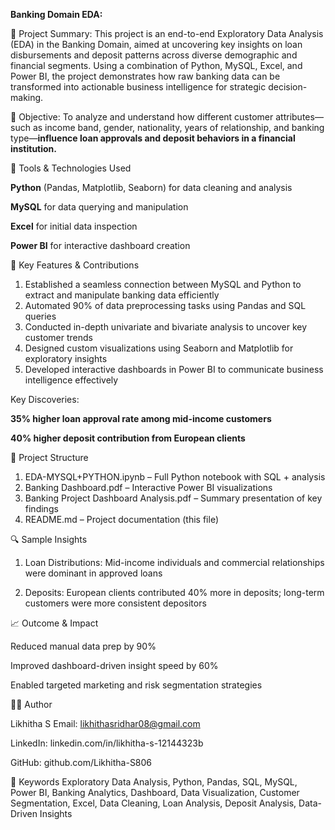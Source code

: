 **Banking Domain EDA:**

📌 Project Summary:
This project is an end-to-end Exploratory Data Analysis (EDA) in the Banking Domain, aimed at uncovering key insights on loan disbursements and deposit patterns across diverse demographic and financial segments. Using a combination of Python, MySQL, Excel, and Power BI, the project demonstrates how raw banking data can be transformed into actionable business intelligence for strategic decision-making.

🎯 Objective:
To analyze and understand how different customer attributes—such as income band, gender, nationality, years of relationship, and banking type—**influence loan approvals and deposit behaviors in a financial institution.**

🧰 Tools & Technologies Used

**Python** (Pandas, Matplotlib, Seaborn) for data cleaning and analysis

**MySQL** for data querying and manipulation

**Excel** for initial data inspection

**Power BI** for interactive dashboard creation

🧠 Key Features & Contributions

1. Established a seamless connection between MySQL and Python to extract and manipulate banking data efficiently
2. Automated 90% of data preprocessing tasks using Pandas and SQL queries
3. Conducted in-depth univariate and bivariate analysis to uncover key customer trends
4. Designed custom visualizations using Seaborn and Matplotlib for exploratory insights
5. Developed interactive dashboards in Power BI to communicate business intelligence effectively

Key Discoveries:

**35% higher loan approval rate among mid-income customers**

**40% higher deposit contribution from European clients**

📂 Project Structure

1. EDA-MYSQL+PYTHON.ipynb – Full Python notebook with SQL + analysis
2. Banking Dashboard.pdf – Interactive Power BI visualizations
3. Banking Project Dashboard Analysis.pdf – Summary presentation of key findings
4. README.md – Project documentation (this file)

🔍 Sample Insights

1. Loan Distributions:
Mid-income individuals and commercial relationships were dominant in approved loans

2. Deposits:
European clients contributed 40% more in deposits; long-term customers were more consistent depositors

📈 Outcome & Impact

Reduced manual data prep by 90%

Improved dashboard-driven insight speed by 60%

Enabled targeted marketing and risk segmentation strategies


👩‍💻 Author

Likhitha S
Email: likhithasridhar08@gmail.com

LinkedIn: linkedin.com/in/likhitha-s-12144323b

GitHub: github.com/Likhitha-S806

📌 Keywords
Exploratory Data Analysis, Python, Pandas, SQL, MySQL, Power BI, Banking Analytics, Dashboard, Data Visualization, Customer Segmentation, Excel, Data Cleaning, Loan Analysis, Deposit Analysis, Data-Driven Insights

